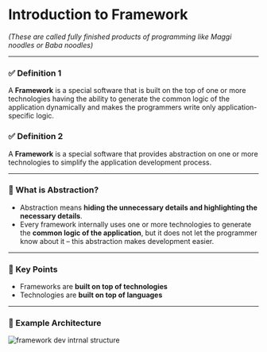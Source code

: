 # Introduction to Framework
*(These are called fully finished products of programming like Maggi noodles or Baba noodles)*  

---

### ✅ Definition 1
A **Framework** is a special software that is built on the top of one or more technologies having the ability to generate the common logic of the application dynamically and makes the programmers write only application-specific logic.

### ✅ Definition 2  
A **Framework** is a special software that provides abstraction on one or more technologies to simplify the application development process.

---

### 🔹 What is Abstraction?
- Abstraction means **hiding the unnecessary details and highlighting the necessary details**.
- Every framework internally uses one or more technologies to generate the **common logic of the application**, but it does not let the programmer know about it – this abstraction makes development easier.

---

### 🔹 Key Points
- Frameworks are **built on top of technologies**  
- Technologies are **built on top of languages**

---

### 🔧 Example Architecture
![framework dev intrnal structure](img1.jpg "framework dev intrnal structure")
